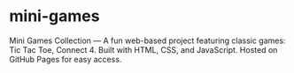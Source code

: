 # mini-games
Mini Games Collection — A fun web-based project featuring classic games: Tic Tac Toe, Connect 4. Built with HTML, CSS, and JavaScript. Hosted on GitHub Pages for easy access.
